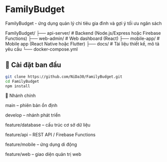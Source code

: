 # FamilyBudget

FamilyBudget - ứng dụng quản lý chi tiêu gia đình và gợi ý tối ưu ngân sách

FamilyBudget/
├── api-server/ # Backend (Node.js/Express hoặc Firebase Functions)
├── web-admin/ # Web dashboard (React)
├── mobile-app/ # Mobile app (React Native hoặc Flutter)
├── docs/ # Tài liệu thiết kế, mô tả yêu cầu
└── docker-compose.yml

## 🔧 Cài đặt ban đầu

```bash
git clone https://github.com/NiDa30/FamilyBudget.git
cd FamilyBudget
npm install
```

🧩 Nhánh chính

main – phiên bản ổn định

develop – nhánh phát triển

feature/database – cấu trúc cơ sở dữ liệu

feature/api – REST API / Firebase Functions

feature/mobile – ứng dụng di động

feature/web – giao diện quản trị web
